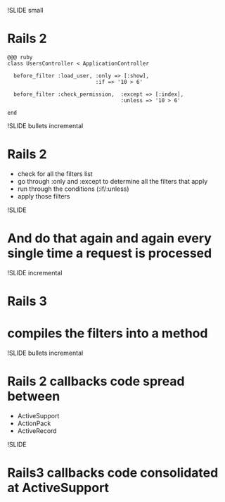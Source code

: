 !SLIDE small 

# Rails 2 #

    @@@ ruby
    class UsersController < ApplicationController

      before_filter :load_user, :only => [:show], 
                                :if => '10 > 6'

      before_filter :check_permission,  :except => [:index], 
                                        :unless => '10 > 6'

    end

!SLIDE bullets incremental

# Rails 2 #

* check for all the filters list
* go through :only and :except to determine all the filters that apply
* run through the conditions (:if/:unless)
* apply those filters

!SLIDE

# And do that again and again every single time a request is processed #

!SLIDE incremental

# Rails 3 #

# compiles the filters into a method #

!SLIDE bullets incremental

# Rails 2 callbacks code spread between #

* ActiveSupport
* ActionPack
* ActiveRecord

!SLIDE 
# Rails3 callbacks code consolidated at ActiveSupport #
